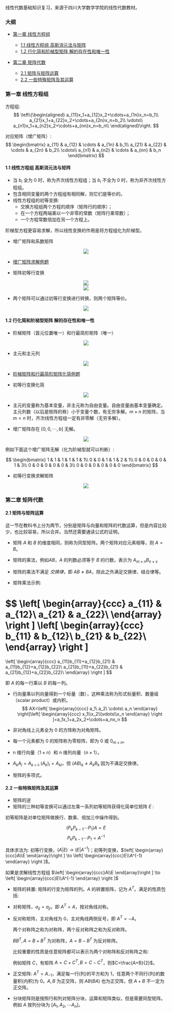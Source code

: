 线性代数基础知识复习，来源于四川大学数学学院的线性代数教材。


### 大纲
* [第一章 线性方程组](#第一章-线性方程组)
    * [1.1 线性方程组 高斯消元法与矩阵](#1-1-线性方程组-高斯消元法与矩阵)
    * [1.2 行化简和阶梯型矩阵 解的存在性和唯一性](#1-2-行化简和阶梯型矩阵-解的存在性和唯一性)

* [第二章 矩阵代数](#第二章-矩阵代数)
    * [2.1 矩阵与矩阵运算](2.1-矩阵与矩阵运算)
    * [2.2 一些特殊矩阵及其运算](2.2-一些特殊矩阵及其运算)

### 第一章 线性方程组

方程组:
$$
\left\{\begin{aligned}
a_{11}x_1+a_{12}x_2+\cdots+a_{1n}x_n=b_1\\
a_{21}x_1+a_{22}x_2+\cdots+a_{2n}x_n=b_2\\
\vdots\\
a_{n1}x_1+a_{n2}x_2+\cdots+a_{nn}x_n=b_n\\
\end{aligned}\right.
$$

对应矩阵（增广矩阵）:
$$
\begin{bmatrix} 
a_{11} & a_{12} & \cdots & a_{1n} & b_1\\
a_{21} & a_{22} & \cdots & a_{2n} & b_2\\
\cdots\\
a_{n1} & a_{n2} & \cdots & a_{nn} & b_n
\end{bmatrix}
$$

#### 1.1 线性方程组 高斯消元法与矩阵

* 当 $b_i$ 全为 0 时，称为齐次线性方程组；当 $b_i$ 不全为 0 时，称为非齐次线性方程组。
* 包含相同变量的两个方程组有相同解，则它们是等价的。
* 线性方程组的初等变换:
    * 交换方程组两个方程的顺序（矩阵行的顺序）；
    * 在一个方程两端乘以一个非零的常数（矩阵行乘常数）；
    * 一个方程常数倍加在另一个方程上。

阶梯型方程更容易求解，所以线性变换的作用是将方程组化为阶梯型。

* 增广矩阵和系数矩阵

<div align="center">
    <img src="https://tuchuang-1252747889.cosgz.myqcloud.com/2018-10-23-Screen%20Shot%202018-10-23%20at%208.12.18%20PM.png"/>
</div>

* [增广矩阵求解例题](https://github.com/Hzzone/hzzone.github.io/blob/source/1.%20%E5%9F%BA%E7%A1%80%E7%9F%A5%E8%AF%86/%E7%BA%BF%E6%80%A7%E4%BB%A3%E6%95%B0%E6%95%99%E6%9D%90/1.4.jpg)

* 矩阵初等行变换

<div align="center">
    <img src="https://tuchuang-1252747889.cosgz.myqcloud.com/2018-10-23-Screen%20Shot%202018-10-23%20at%208.17.54%20PM.png"/>
</div>

<div align="center">
    <img src="https://tuchuang-1252747889.cosgz.myqcloud.com/2018-10-23-Screen%20Shot%202018-10-23%20at%208.18.03%20PM.png"/>
</div>


* 两个矩阵可以通过初等行变换进行转换，则两个矩阵等价。

<div align="center">
    <img src="https://tuchuang-1252747889.cosgz.myqcloud.com/2018-10-23-Screen%20Shot%202018-10-23%20at%208.23.50%20PM.png"/>
</div>

#### 1.2 行化简和阶梯型矩阵 解的存在性和唯一性

* 阶梯矩阵（首元位置唯一）和行最简形矩阵（唯一）

<div align="center">
    <img src="https://tuchuang-1252747889.cosgz.myqcloud.com/2018-10-23-Screen%20Shot%202018-10-23%20at%208.25.57%20PM.png"/>
</div>


* 主元和主元列

<div align="center">
    <img src="https://tuchuang-1252747889.cosgz.myqcloud.com/2018-10-23-Screen%20Shot%202018-10-23%20at%208.29.11%20PM.png"/>
</div>

* [阶梯矩阵和行最简形矩阵化简例题](https://github.com/Hzzone/hzzone.github.io/blob/source/1.%20%E5%9F%BA%E7%A1%80%E7%9F%A5%E8%AF%86/%E7%BA%BF%E6%80%A7%E4%BB%A3%E6%95%B0%E6%95%99%E6%9D%90/1.6.jpg)

* 初等行变换化简

<div align="center">
    <img src="https://tuchuang-1252747889.cosgz.myqcloud.com/2018-10-23-Screen%20Shot%202018-10-23%20at%208.33.28%20PM.png"/>
</div>

* 主元的变量称为基本变量，非主元称为自由变量。自由变量由基本变量确定。主元列数（以后是矩阵的秩）小于变量个数，有无穷多解。$m\times n$ 的矩阵，当 $m<n$ 时，齐次线性方程组一定有非零解（无穷多解）。

* 增广矩阵存在 $[0,0,\cdots,b]$ 无解。

<div align="center">
    <img src="https://tuchuang-1252747889.cosgz.myqcloud.com/2018-10-23-Screen%20Shot%202018-10-23%20at%208.49.30%20PM.png"/>
</div>

例如下面这个增广矩阵无解（化为阶梯型就可以判断）:

$$
\begin{bmatrix} 
1 & 1 & 1 & 1 & 1 & 1\\
0 & 0 & 1 & 1 & 2 & 1\\
0 & 0 & 0 & 0 & 1 & 3\\
0 & 0 & 0 & 0 & 0 & 3\\
0 & 0 & 0 & 0 & 0 & 0
\end{bmatrix}
$$

* 初等行变换求解矩阵

<div align="center">
    <img src="https://tuchuang-1252747889.cosgz.myqcloud.com/2018-10-23-Screen%20Shot%202018-10-23%20at%208.33.28%20PM.png"/>
</div>

### 第二章 矩阵代数

#### 2.1 矩阵与矩阵运算

这一节在教科书上分为两节，分别是矩阵与向量和矩阵的代数运算，但是内容比较少，也比较容易，所以合并。当然还需要通读公式的证明。

* 矩阵 $A$ 和 $B$ 的维度相同，则称为同型矩阵。两个矩阵对应元素相等，则 $A=B$。
* 矩阵的乘法，例如$AB$，$A$ 的列数必须等于 $B$ 的行数，表示为 $A_{m\times n}B_{n\times s}$
* 矩阵的乘法不满足 *交换律*，即 $AB\ne BA$，除此之外满足交换律、结合律等。

* 矩阵乘法示例:

$$
\left[ \begin{array}{ccc}
a_{11} & a_{12}\\
a_{21} & a_{22}\\
\end{array} 
\right ]
\left[ \begin{array}{ccc}
b_{11} & b_{12}\\
b_{21} & b_{22}\\
\end{array} 
\right ]
=
\left[ \begin{array}{ccc}
a_{11}b_{11}+a_{12}b_{21} & a_{11}b_{12}+a_{12}b_{22}\\
a_{21}b_{11}+a_{22}b_{21} & a_{21}b_{12}+a_{22}b_{22}\\
\end{array} 
\right ]
$$

即 $A$ 的每一行乘以 $B$ 的每一列。

* 行向量乘以列向量得到一个标量（数），这种乘法称为形式标量积、数量级（scalar product）或内积。
$$
AX=\left[ \begin{array}{ccc}
a_1\ a_2\ \cdots\ a_n
\end{array} 
\right]\left[ \begin{array}{ccc}
x_1\\x_2\\\vdots\\x_n
\end{array} 
\right ]=a_1x_1+a_2x_2+\cdots+a_nx_n
$$

* 非对角线上元素全为 0 的方阵称为对角矩阵。

* 每一个元素都为 0 的矩阵称为零矩阵，即为 $0$ 或 $0_{m\times n}$。

* n 维行向量（$1\times n$）和 n 维列向量（$n\times 1$）。

* $A_kA_l=A_{k+l},(A_k)_l=A_{kl}$，但 $(AB)_k \ne A_kB_k$ 因为不满足交换律。

* 矩阵的多项式。

#### 2.2 一些特殊矩阵及其运算
* 矩阵的逆
* 矩阵的三种初等变换可以通过左乘一系列初等矩阵获得化简单位矩阵 $E$ :

初等矩阵是对单位矩阵做换行、数乘、倍加三中操作得到。

$$(P_kP_{k-1}\cdots P_1)A=E$$
$$P_kP_{k-1}\cdots P_1=A^{-1}$$


具体求法为: 初等行变换，$(A|E)\to (E|A^{-1})$；初等列变换，$\left[ \begin{array}{ccc}A\\E \end{array}\right ] \to \left[ \begin{array}{ccc}E\\A^{-1} \end{array} \right ]$。

如果是求解线性方程组 $\left[ \begin{array}{ccc}A\\E \end{array}\right ] \to \left[ \begin{array}{ccc}E\\A^{-1} \end{array} \right ]$

* 矩阵的转置: 矩阵的行变为矩阵的列。$A$ 的转置矩阵，记为 $A^T$。满足的性质包括:

* 对称矩阵，$a_{ij}=a_{ji}$，即 $A^T=A$，按对角线对称。

* 反对称矩阵，主对角线为 0，主对角线两侧反号，即 $A^T=-A$。

    两个对称阵之和为对称阵，两个反对称阵之和为反对称阵。

    $BB^T,A=B+B^T$ 为对称阵，$A=B-B^T$ 为反对称阵。

    比较重要的性质是任意矩阵都可以表示为两个对称阵和反对称阵之和:

    例如矩阵 $C$，有矩阵 $A=C+C^T,B=C-C^T$，则$C=\frac{A+B}{2}$。

* 正交矩阵: $A^T=A_{-1}$，满足每一行(列)的平方和为 1，任意两个不同行(列)的数量积(内积)为 0。$A,B$ 为正交阵，则 $AB(BA)$ 也为正交阵，但 $A+B$ 不一定为正交阵。

* 分块矩阵则是按照行和列对矩阵分块，运算和矩阵类似，但是需要同型矩阵。例如 $A$ 按列分块为 $[A_1, A_2, \cdots A_n]$。
